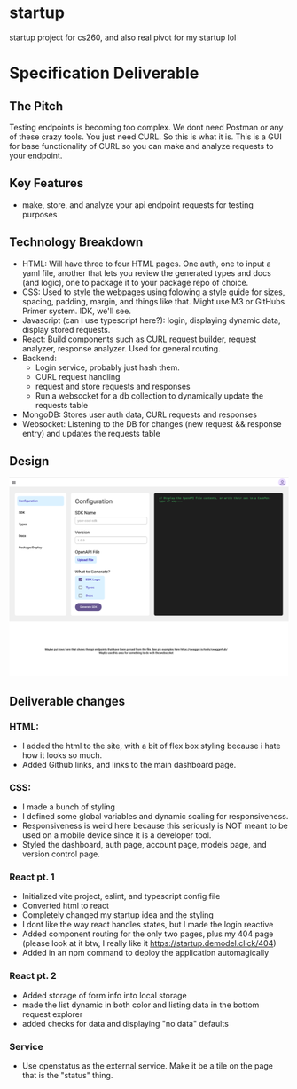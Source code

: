 # startup

startup project for cs260, and also real pivot for my startup lol

# Specification Deliverable

## The Pitch

Testing endpoints is becoming too complex. We dont need Postman or any of these
crazy tools. You just need CURL. So this is what it is. This is a GUI for base
functionality of CURL so you can make and analyze requests to your endpoint.

## Key Features

-   make, store, and analyze your api endpoint requests for testing purposes

## Technology Breakdown

-   HTML: Will have three to four HTML pages. One auth, one to input a yaml
    file, another that lets you review the generated types and docs (and logic),
    one to package it to your package repo of choice.
-   CSS: Used to style the webpages using folowing a style guide for sizes,
    spacing, padding, margin, and things like that. Might use M3 or GitHubs
    Primer system. IDK, we'll see.
-   Javascript (can i use typescript here?): login, displaying dynamic data,
    display stored requests.
-   React: Build components such as CURL request builder, request analyzer,
    response analyzer. Used for general routing.
-   Backend:
    -   Login service, probably just hash them.
    -   CURL request handling
    -   request and store requests and responses
    -   Run a websocket for a db collection to dynamically update the requests
        table
-   MongoDB: Stores user auth data, CURL requests and responses
-   Websocket: Listening to the DB for changes (new request && response entry)
    and updates the requests table

## Design

![mock-design](design/startup_dashboard.png)

## Deliverable changes

### HTML:

-   I added the html to the site, with a bit of flex box styling because i hate
    how it looks so much.
-   Added Github links, and links to the main dashboard page.

### CSS:

-   I made a bunch of styling
-   I defined some global variables and dynamic scaling for responsiveness.
-   Responsiveness is weird here because this seriously is NOT meant to be used
    on a mobile device since it is a developer tool.
-   Styled the dashboard, auth page, account page, models page, and version
    control page.

### React pt. 1

-   Initialized vite project, eslint, and typescript config file
-   Converted html to react
-   Completely changed my startup idea and the styling
-   I dont like the way react handles states, but I made the login reactive
-   Added component routing for the only two pages, plus my 404 page (please
    look at it btw, I really like it https://startup.demodel.click/404)
-   Added in an npm command to deploy the application automagically

### React pt. 2

-   Added storage of form info into local storage
-   made the list dynamic in both color and listing data in the bottom request
    explorer
-   added checks for data and displaying "no data" defaults

### Service

-   Use openstatus as the external service. Make it be a tile on the page that
    is the "status" thing.
